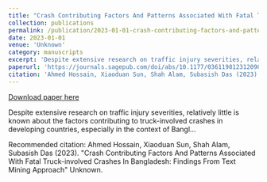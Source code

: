 ```yaml
---
title: "Crash Contributing Factors And Patterns Associated With Fatal Truck-involved Crashes In Bangladesh: Findings From Text Mining Approach"
collection: publications
permalink: /publication/2023-01-01-crash-contributing-factors-and-patterns-associated-with-fatal-truck-involved-crashes-in-bangladesh-findings-from-text-mining-approach
date: 2023-01-01
venue: 'Unknown'
category: manuscripts
excerpt: 'Despite extensive research on traffic injury severities, relatively little is known about the factors contributing to truck-involved crashes in developing countries, especially in the context of Bangl...'
paperurl: 'https://journals.sagepub.com/doi/abs/10.1177/03611981231209031'
citation: 'Ahmed Hossain, Xiaoduan Sun, Shah Alam, Subasish Das (2023). &quot;Crash Contributing Factors And Patterns Associated With Fatal Truck-involved Crashes In Bangladesh: Findings From Text Mining Approach&quot; Unknown.'
---
```


<a href='https://journals.sagepub.com/doi/abs/10.1177/03611981231209031'>Download paper here</a>

Despite extensive research on traffic injury severities, relatively little is known about the factors contributing to truck-involved crashes in developing countries, especially in the context of Bangl...

Recommended citation: Ahmed Hossain, Xiaoduan Sun, Shah Alam, Subasish Das (2023). &quot;Crash Contributing Factors And Patterns Associated With Fatal Truck-involved Crashes In Bangladesh: Findings From Text Mining Approach&quot; Unknown.